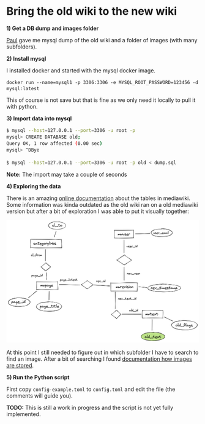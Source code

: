 # Bring the old wiki to the new wiki

**1) Get a DB dump and images folder**

[Paul](https://github.com/paulpaul168)
gave me mysql dump of the old wiki and a folder of images (with many
subfolders).

**2) Install mysql**

I installed docker and started with the mysql docker image.

```
docker run --name=mysql1 -p 3306:3306 -e MYSQL_ROOT_PASSWORD=123456 -d mysql:latest
```

This of course is not save but that is fine as we only need it locally to pull it with python.

**3) Import data into mysql**

```bash
$ mysql --host=127.0.0.1 --port=3306 -u root -p
mysql> CREATE DATABASE old;
Query OK, 1 row affected (0.00 sec)
mysql> ^DBye

$ mysql --host=127.0.0.1 --port=3306 -u root -p old < dump.sql
```

**Note:** The import may take a couple of seconds

**4) Exploring the data**

There is an amazing
[online documentation](https://www.mediawiki.org/wiki/Category:MediaWiki_database_tables)
about the tables in mediawiki. Some
information was kinda outdated as the old wiki ran on a old mediawiki version
but after a bit of exploration I was able to put it visually together:

![Database Diagram](db.png)

At this point I still needed to figure out in which subfolder I have to search
to find an image. After a bit of searching I found [documentation how images are stored](https://www.mediawiki.org/wiki/Manual:$wgHashedUploadDirectory).

**5) Run the Python script**

First copy `config-example.toml` to `config.toml` and edit the file (the
comments will guide you).

**TODO:** This is still a work in progress and the script is not yet fully
implemented.
